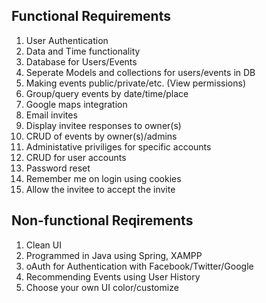 ## Functional Requirements
1. User Authentication
2. Data and Time functionality
3. Database for Users/Events
4. Seperate Models and collections for users/events in DB
5. Making events public/private/etc. (View permissions)
6. Group/query events by date/time/place
7. Google maps integration
8. Email invites
9. Display invitee responses to owner(s)
10. CRUD of events by owner(s)/admins
11. Administative priviliges for specific accounts
12. CRUD for user accounts
13. Password reset
14. Remember me on login using cookies
15. Allow the invitee to accept the invite

## Non-functional Reqirements
1. Clean UI
2. Programmed in Java using Spring, XAMPP
3. oAuth for Authentication with Facebook/Twitter/Google
4. Recommending Events using User History
5. Choose your own UI color/customize 
